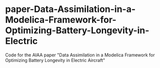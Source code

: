 # paper-Data-Assimilation-in-a-Modelica-Framework-for-Optimizing-Battery-Longevity-in-Electric
Code for the AIAA paper "Data Assimilation in a Modelica Framework for Optimizing Battery Longevity in Electric Aircraft"
